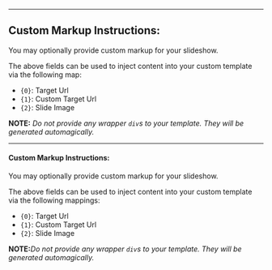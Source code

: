 -----

## Custom Markup Instructions:

You may optionally provide custom markup for your slideshow.

The above fields can be used to inject content into your custom template via the following map:

- `{0}`: Target Url
- `{1}`: Custom Target Url
- `{2}`: Slide Image

**NOTE:** _Do not provide any wrapper `div`s to your template. They will be generated automagically._




<hr><h4><a id="Custom_Markup_Instructions_0"></a>Custom Markup Instructions:</h4><p>You may optionally provide custom markup for your slideshow.</p><p>The above fields can be used to inject content into your custom template via the following mappings:</p><ul><li><code>{0}</code>: Target Url</li><li><code>{1}</code>: Custom Target Url</li><li><code>{2}</code>: Slide Image</li></ul><p><strong>NOTE:</strong><em>Do not provide any wrapper <code>div</code>s to your template. They will be generated automagically.</em></p></div>

